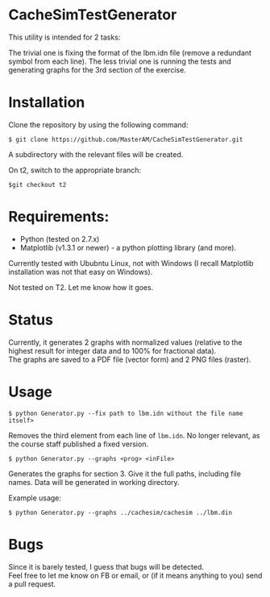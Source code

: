 CacheSimTestGenerator
=====================
This utility is intended for 2 tasks:

The trivial one is fixing the format of the lbm.idn file (remove a redundant symbol from each line).
The less trivial one is running the tests and generating graphs for the 3rd section of the exercise.

Installation
=

Clone the repository by using the following command:

    $ git clone https://github.com/MasterAM/CacheSimTestGenerator.git

A subdirectory with the relevant files will be created.

On t2, switch to the appropriate branch:

    $git checkout t2

Requirements:
=

 - Python (tested on 2.7.x)
 - Matplotlib (v1.3.1 or newer) - a python plotting library (and more).
 
Currently tested with Ububntu Linux, not with Windows (I recall Matplotlib installation was not that easy on Windows).
 
Not tested on T2. Let me know how it goes.


Status
=
 
Currently, it generates 2 graphs with normalized values (relative to the highest result for integer data and to 100% for fractional data).  
The graphs are saved to a PDF file (vector form) and 2 PNG files (raster).

Usage
=
    $ python Generator.py --fix path to lbm.idn without the file name itself>
Removes the third element from each line of `lbm.idn`. No longer relevant, as the course staff published a fixed version.

    $ python Generator.py --graphs <prog> <inFile>
Generates the graphs for section 3. Give it the full paths, including file names. Data will be generated in working directory.

Example usage:

    $ python Generator.py --graphs ../cachesim/cachesim ../lbm.din

Bugs
=
Since it is barely tested, I guess that bugs will be detected.  
Feel free to let me know on FB or email, or (if it means anything to you) send a pull request.

